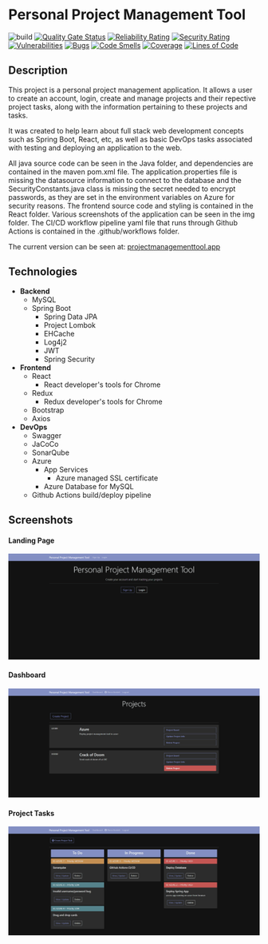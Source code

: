 # Personal Project Management Tool

![build](https://github.com/MajinPierce/ProjectManagementTool-Heroku/actions/workflows/main_projectmanagementtool.yml/badge.svg?event=push)
[![Quality Gate Status](https://pmt-sonarqube.azurewebsites.net/api/project_badges/measure?project=MajinPierce_ProjectManagementTool-Heroku&metric=alert_status&token=c340e151415bfbc1ee14f94397609b5432e878f5)](https://pmt-sonarqube.azurewebsites.net/dashboard?id=MajinPierce_ProjectManagementTool-Heroku)
[![Reliability Rating](https://pmt-sonarqube.azurewebsites.net/api/project_badges/measure?project=MajinPierce_ProjectManagementTool-Heroku&metric=reliability_rating&token=c340e151415bfbc1ee14f94397609b5432e878f5)](https://pmt-sonarqube.azurewebsites.net/dashboard?id=MajinPierce_ProjectManagementTool-Heroku)
[![Security Rating](https://pmt-sonarqube.azurewebsites.net/api/project_badges/measure?project=MajinPierce_ProjectManagementTool-Heroku&metric=security_rating&token=c340e151415bfbc1ee14f94397609b5432e878f5)](https://pmt-sonarqube.azurewebsites.net/dashboard?id=MajinPierce_ProjectManagementTool-Heroku)
[![Vulnerabilities](https://pmt-sonarqube.azurewebsites.net/api/project_badges/measure?project=MajinPierce_ProjectManagementTool-Heroku&metric=vulnerabilities&token=c340e151415bfbc1ee14f94397609b5432e878f5)](https://pmt-sonarqube.azurewebsites.net/dashboard?id=MajinPierce_ProjectManagementTool-Heroku)
[![Bugs](https://pmt-sonarqube.azurewebsites.net/api/project_badges/measure?project=MajinPierce_ProjectManagementTool-Heroku&metric=bugs&token=c340e151415bfbc1ee14f94397609b5432e878f5)](https://pmt-sonarqube.azurewebsites.net/dashboard?id=MajinPierce_ProjectManagementTool-Heroku)
[![Code Smells](https://pmt-sonarqube.azurewebsites.net/api/project_badges/measure?project=MajinPierce_ProjectManagementTool-Heroku&metric=code_smells&token=c340e151415bfbc1ee14f94397609b5432e878f5)](https://pmt-sonarqube.azurewebsites.net/dashboard?id=MajinPierce_ProjectManagementTool-Heroku)
[![Coverage](https://pmt-sonarqube.azurewebsites.net/api/project_badges/measure?project=MajinPierce_ProjectManagementTool-Heroku&metric=coverage&token=c340e151415bfbc1ee14f94397609b5432e878f5)](https://pmt-sonarqube.azurewebsites.net/dashboard?id=MajinPierce_ProjectManagementTool-Heroku)
[![Lines of Code](https://pmt-sonarqube.azurewebsites.net/api/project_badges/measure?project=MajinPierce_ProjectManagementTool-Heroku&metric=ncloc&token=c340e151415bfbc1ee14f94397609b5432e878f5)](https://pmt-sonarqube.azurewebsites.net/dashboard?id=MajinPierce_ProjectManagementTool-Heroku)

## Description

This project is a personal project management application. It allows a user to create an account, login, create and manage projects and their repective project tasks, along with the information pertaining to these projects and tasks. 

It was created to help learn about full stack web development concepts such as Spring Boot, React, etc, as well as basic DevOps tasks associated with testing and deploying an application to the web.

All java source code can be seen in the Java folder, and dependencies are contained in the maven pom.xml file. The application.properties file is missing the datasource information to connect to the database and the SecurityConstants.java class is missing the secret needed to encrypt passwords, as they are set in the environment variables on Azure for security reasons. The frontend source code and styling is contained in the React folder. Various screenshots of the application can be seen in the img folder. The CI/CD workflow pipeline yaml file that runs through Github Actions is contained in the .github/workflows folder.

The current version can be seen at: [projectmanagementtool.app](https://projectmanagementtool.app/)

## Technologies

* __Backend__
  * MySQL
  * Spring Boot
    * Spring Data JPA
    * Project Lombok
    * EHCache
    * Log4j2
    * JWT
    * Spring Security
* __Frontend__
  * React
    * React developer's tools for Chrome
  * Redux
    * Redux developer's tools for Chrome
  * Bootstrap
  * Axios
* __DevOps__
  * Swagger
  * JaCoCo
  * SonarQube
  * Azure
    * App Services
      * Azure managed SSL certificate
    * Azure Database for MySQL
  * Github Actions build/deploy pipeline

## Screenshots
#### Landing Page
![Alt text](/img/projectmanagementtool.app.png?raw=true "Landing Page")

#### Dashboard
![Alt text](/img/projectmanagementtool.app_dashboard.png?raw=true "Dashboard")

#### Project Tasks
![Alt text](/img/projectmanagementtool.app_projectBoard.png?raw=true "Project Tasks")
